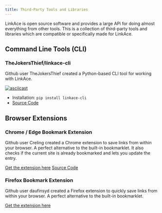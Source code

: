 ```yaml
---
title: Third-Party Tools and Libraries
---
```


LinkAce is open source software and provides a large APi for doing almost everything from other tools. This is a collection of third-party tools and libraries which are compatible or specifically made for LinkAce.


## Command Line Tools (CLI)

###  TheJokersThief/linkace-cli 

Github user TheJokersThief created a Python-based CLI tool for working with LinkAce.

[![asciicast](https://asciinema.org/a/UO74II9ajDXaNjbwpmxaFdWZX.svg)](https://asciinema.org/a/UO74II9ajDXaNjbwpmxaFdWZX)

* Installation: `pip install linkace-cli`
* [Source Code](https://github.com/TheJokersThief/linkace-cli)


## Browser Extensions

### Chrome / Edge Bookmark Extension

Github user Creling created a Chrome extension to save links from within your browser. A perfect alternative to the built-in bookmarklet. It also checks if the current site is already bookmarked and lets you update the entry.

[Get the extension here](https://chrome.google.com/webstore/detail/yet-another-linkace-exten/ladekkfhihppgfcjgaimgggecekfhmho)
[Source Code](https://github.com/Creling/Yet-Another-LinkAce-Extension)

### Firefox Bookmark Extension

Github user daufinsyd created a Firefox extension to quickly save links from within your browser. A perfect alternative to the built-in bookmarklet.

[Get the extension here](https://addons.mozilla.org/de/firefox/addon/linkace-bookmarklet/)
